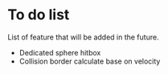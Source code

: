 # To do list
List of feature that will be added in the future.

- Dedicated sphere hitbox
- Collision border calculate base on velocity